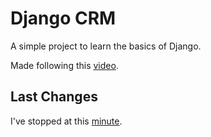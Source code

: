 # Django CRM

A simple project to learn the basics of Django.

Made following this [video](https://www.youtube.com/watch?v=t10QcFx7d5k).

## Last Changes

I've stopped at this [minute](https://youtu.be/t10QcFx7d5k?t=4488).
